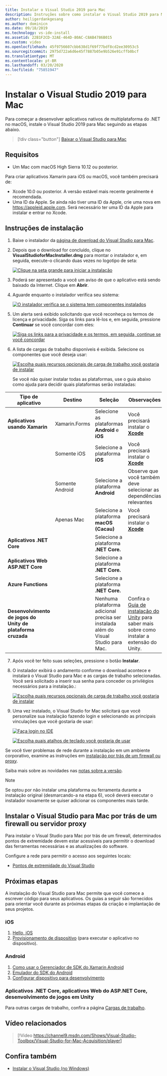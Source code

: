 ```yaml
---
title: Instalar o Visual Studio 2019 para Mac
description: Instruções sobre como instalar o Visual Studio 2019 para Mac e os componentes adicionais necessários para o desenvolvimento de multiplataforma.
author: heiligerdankgesang
ms.author: dominicn
ms.date: 09/18/2019
ms.technology: vs-ide-install
ms.assetid: 22B1F2CD-32AE-464D-80AC-C8AB4786B015
ms.custom: video
ms.openlocfilehash: 45f9756607cbb638d1f69f77bdf8cd2ee30953c5
ms.sourcegitcommit: 2975d722a6d6e45f7887b05e9b526e91cffb0bcf
ms.translationtype: MT
ms.contentlocale: pt-BR
ms.lasthandoff: 03/20/2020
ms.locfileid: "75851947"
---
```

# <a name="install-visual-studio-2019-for-mac"></a>Instalar o Visual Studio 2019 para Mac

Para começar a desenvolver aplicativos nativos de multiplataforma do .NET no macOS, instale o Visual Studio 2019 para Mac seguindo as etapas abaixo.

 > [!div class="button"]
 > [Baixar o Visual Studio para Mac](https://visualstudio.microsoft.com/vs/mac/)

## <a name="requirements"></a>Requisitos

- Um Mac com macOS High Sierra 10.12 ou posterior.

Para criar aplicativos Xamarin para iOS ou macOS, você também precisará de:

- Xcode 10.0 ou posterior. A versão estável mais recente geralmente é recomendada.
- Uma ID da Apple. Se ainda não tiver uma ID da Apple, crie uma nova em https://appleid.apple.com. Será necessário ter uma ID da Apple para instalar e entrar no Xcode.

## <a name="installation-instructions"></a>Instruções de instalação

1. Baixe o instalador da [página de download do Visual Studio para Mac](https://visualstudio.microsoft.com/vs/mac/).
2. Depois que o download for concluído, clique no **VisualStudioforMacInstaller.dmg** para montar o instalador e, em seguida, execute-o clicando duas vezes no logotipo de seta:

    [![Clique na seta grande para iniciar a instalação](media/install-installer-sml.png)](media/install-installer.png#lightbox)

3. Poderá ser apresentado a você um aviso de que o aplicativo está sendo baixado da Internet. Clique em **Abrir**.
4. Aguarde enquanto o instalador verifica seu sistema:

    [![O instalador verifica se o sistema tem componentes instalados](media/install-checking-sml.png)](media/install-checking.png#lightbox)

5. Um alerta será exibido solicitando que você reconheça os termos de licença e privacidade. Siga os links para lê-los e, em seguida, pressione **Continuar** se você concordar com eles:

    [![Siga os links para a privacidade e os termos, em seguida, continue se você concordar](media/install-privacy.png)](media/install-privacy.png#lightbox)

6. A lista de cargas de trabalho disponíveis é exibida. Selecione os componentes que você deseja usar:

    [![Escolha quais recursos opcionais de carga de trabalho você gostaria de instalar](media/install-selection.png)](media/install-selection.png#lightbox)

   Se você não quiser instalar todas as plataformas, use o guia abaixo como ajuda para decidir quais plataformas serão instaladas:


|Tipo de aplicativo  |Destino  |Seleção  |Observações  |
|---------|---------|---------|---------|
|**Aplicativos usando Xamarin**| Xamarin.Forms|Selecione as plataformas **Android** e **iOS** |Você precisará instalar o [ **Xcode**](https://developer.apple.com/xcode/) |
||Somente iOS|Selecione a plataforma **iOS**|Você precisará instalar o [ **Xcode**](https://developer.apple.com/xcode/)|
||Somente Android|Selecione a plataforma **Android**|Observe que você também deve selecionar as dependências relevantes|
||Apenas Mac|Selecione a plataforma **macOS (Cacau)**|Você precisará instalar o [ **Xcode**](https://developer.apple.com/xcode/)|
|**Aplicativos .NET Core**|         |Selecione a plataforma **.NET Core.**|         |
|**Aplicativos Web ASP.NET Core**|         |Selecione a plataforma **.NET Core.**|         |
|**Azure Functions**|         |Selecione a plataforma **.NET Core.**|         |
|**Desenvolvimento de jogos do Unity de plataforma cruzada**|         |Nenhuma plataforma adicional precisa ser instalada além do Visual Studio para Mac.| Confira o [Guia de instalação do Unity](/visualstudio/mac/setup-vsmac-tools-unity) para saber mais sobre como instalar a extensão do Unity.|


7. Após você ter feito suas seleções, pressione o botão **Instalar**.
8. O instalador exibirá o andamento conforme o download acontece e instalará o Visual Studio para Mac e as cargas de trabalho selecionadas. Você será solicitado a inserir sua senha para conceder os privilégios necessários para a instalação.:

    [![Escolha quais recursos opcionais de carga de trabalho você gostaria de instalar](media/installation-progress.png)](media/installation-progress.png#lightbox)

9. Uma vez instalado, o Visual Studio for Mac solicitará que você personalize sua instalação fazendo login e selecionando as principais vinculações que você gostaria de usar:

    [![Faça login no IDE](media/ide-tour-2019-start-signin.png)](media/ide-tour-2019-start-signin.png#lightbox)

    [![Escolha quais atalhos de teclado você gostaria de usar](media/ide-tour-2019-keyboard-shortcut.png)](media/ide-tour-2019-keyboard-shortcut.png#lightbox)

Se você tiver problemas de rede durante a instalação em um ambiente corporativo, examine as instruções em [instalação por trás de um firewall ou proxy](/visualstudio/mac/installation#install-visual-studio-for-mac-behind-a-firewall-or-proxy-server).

Saiba mais sobre as novidades nas [notas sobre a versão](/visualstudio/releasenotes/vs2019-mac-relnotes).

> [!NOTE]
> Se optou por não instalar uma plataforma ou ferramenta durante a instalação original (desmarcando-a na etapa 6), você deverá executar o instalador novamente se quiser adicionar os componentes mais tarde.

## <a name="install-visual-studio-for-mac-behind-a-firewall-or-proxy-server"></a>Instalar o Visual Studio para Mac por trás de um firewall ou servidor proxy

Para instalar o Visual Studio para Mac por trás de um firewall, determinados pontos de extremidade devem estar acessíveis para permitir o download das ferramentas necessárias e as atualizações do software.

Configure a rede para permitir o acesso aos seguintes locais:

- [Pontos de extremidade do Visual Studio](/visualstudio/mac/install-behind-a-firewall-or-proxy-server)

## <a name="next-steps"></a>Próximas etapas

A instalação do Visual Studio para Mac permite que você comece a escrever código para seus aplicativos. Os guias a seguir são fornecidos para orientar você durante as próximas etapas da criação e implantação de seus projetos.

### <a name="ios"></a>iOS

1. [Hello, iOS](https://developer.xamarin.com/guides/ios/getting_started/hello,_iOS/)
2. [Provisionamento de dispositivo](https://developer.xamarin.com/guides/ios/getting_started/installation/device_provisioning) (para executar o aplicativo no dispositivo).

### <a name="android"></a>Android

1. [Como usar o Gerenciador de SDK do Xamarin Android](https://developer.xamarin.com/guides/android/getting_started/installation/android-sdk/?ide=xs)
2. [Emulador do SDK do Android](https://developer.xamarin.com/guides/android/getting_started/installation/android-emulator/)
4. [Configurar dispositivo para desenvolvimento](https://developer.xamarin.com/guides/android/getting_started/installation/set_up_device_for_development/)

### <a name="net-core-apps-aspnet-core-web-apps-unity-game-development"></a>Aplicativos .NET Core, aplicativos Web do ASP.NET Core, desenvolvimento de jogos em Unity

Para outras cargas de trabalho, confira a página [Cargas de trabalho](workloads.md).

## <a name="related-video"></a>Vídeo relacionados

> [!Video https://channel9.msdn.com/Shows/Visual-Studio-Toolbox/Visual-Studio-for-Mac-Acquisition/player]

## <a name="see-also"></a>Confira também

- [Instalar o Visual Studio (no Windows)](/visualstudio/install/install-visual-studio)
